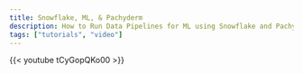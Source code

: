 ```yaml
---
title: Snowflake, ML, & Pachyderm
description: How to Run Data Pipelines for ML using Snowflake and Pachyderm
tags: ["tutorials", "video"]
---
```


{{< youtube tCyGopQKo00 >}}